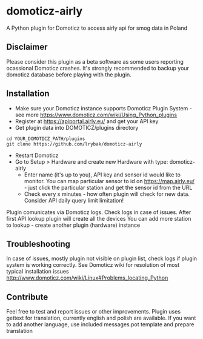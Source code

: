# domoticz-airly
A Python plugin for Domoticz to access airly api for smog data in Poland

## Disclaimer
Please consider this plugin as a beta software as some users reporting ocassional Domoticz crashes. It's strongly recommended to backup your domoticz database before playing with the plugin.

## Installation
* Make sure your Domoticz instance supports Domoticz Plugin System - see more https://www.domoticz.com/wiki/Using_Python_plugins
* Register at https://apiportal.airly.eu/ and get your API key
* Get plugin data into DOMOTICZ/plugins directory
```
cd YOUR_DOMOTICZ_PATH/plugins
git clone https://github.com/lrybak/domoticz-airly
```
* Restart Domoticz
* Go to Setup > Hardware and create new Hardware with type: domoticz-airly
	* Enter name (it's up to you), API key and sensor id would like to monitor. You can map particular sensor to id on https://map.airly.eu/ - just click the particular station and get the sensor id from the URL
	* Check every x minutes - how often plugin will check for new data. Consider API daily query limit limitation!

Plugin comunicates via Domoticz logs. Check logs in case of issues. After first API lookup plugin will create all the devices
You can add more station to lookup - create another plugin (hardware) instance

## Troubleshooting
In case of issues, mostly plugin not visible on plugin list, check logs if plugin system is working correctly.
See Domoticz wiki for resolution of most typical installation issues http://www.domoticz.com/wiki/Linux#Problems_locating_Python

## Contribute
Feel free to test and report issues or other improvements.
Plugin uses gettext for translation, currently english and polish are available.
If you want to add another language, use included messages.pot template and prepare translation